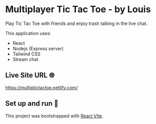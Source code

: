 # Multiplayer Tic Tac Toe - by Louis

Play Tic Tac Toe with friends and enjoy trash talking in the live chat.

This application uses:
- React
- Nodejs (Express server)
- Tailwind CSS
- Stream chat

## Live Site URL 🌐
https://multiptictactoe.netlify.com/

## Set up and run 🏃

This project was bootstrapped with [React Vite](https://vitejs.dev/guide/).
